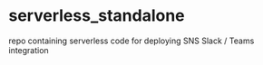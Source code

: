 # serverless_standalone
repo containing serverless code for deploying SNS Slack / Teams integration
